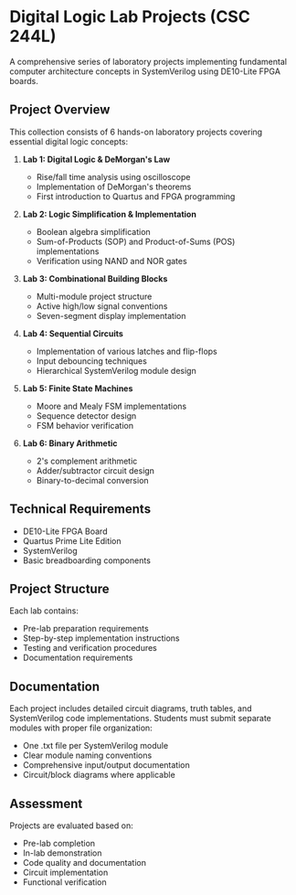 # Digital Logic Lab Projects (CSC 244L)

A comprehensive series of laboratory projects implementing fundamental computer architecture concepts in SystemVerilog using DE10-Lite FPGA boards.

## Project Overview

This collection consists of 6 hands-on laboratory projects covering essential digital logic concepts:

1. **Lab 1: Digital Logic & DeMorgan's Law**
   - Rise/fall time analysis using oscilloscope
   - Implementation of DeMorgan's theorems
   - First introduction to Quartus and FPGA programming

2. **Lab 2: Logic Simplification & Implementation**
   - Boolean algebra simplification
   - Sum-of-Products (SOP) and Product-of-Sums (POS) implementations
   - Verification using NAND and NOR gates

3. **Lab 3: Combinational Building Blocks**
   - Multi-module project structure
   - Active high/low signal conventions
   - Seven-segment display implementation

4. **Lab 4: Sequential Circuits**
   - Implementation of various latches and flip-flops
   - Input debouncing techniques
   - Hierarchical SystemVerilog module design

5. **Lab 5: Finite State Machines**
   - Moore and Mealy FSM implementations
   - Sequence detector design
   - FSM behavior verification

6. **Lab 6: Binary Arithmetic**
   - 2's complement arithmetic
   - Adder/subtractor circuit design
   - Binary-to-decimal conversion

## Technical Requirements

- DE10-Lite FPGA Board
- Quartus Prime Lite Edition
- SystemVerilog
- Basic breadboarding components

## Project Structure

Each lab contains:
- Pre-lab preparation requirements
- Step-by-step implementation instructions
- Testing and verification procedures
- Documentation requirements

## Documentation

Each project includes detailed circuit diagrams, truth tables, and SystemVerilog code implementations. Students must submit separate modules with proper file organization:
- One .txt file per SystemVerilog module
- Clear module naming conventions
- Comprehensive input/output documentation
- Circuit/block diagrams where applicable

## Assessment

Projects are evaluated based on:
- Pre-lab completion
- In-lab demonstration
- Code quality and documentation
- Circuit implementation
- Functional verification
